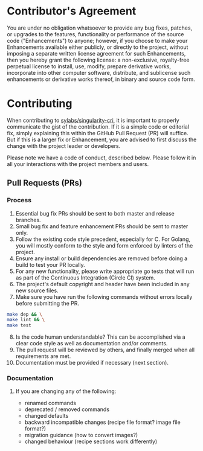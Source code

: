# Contributor's Agreement

You are under no obligation whatsoever to provide any bug fixes, patches,
or upgrades to the features, functionality or performance of the source
code ("Enhancements") to anyone; however, if you choose to make your
Enhancements available either publicly, or directly to the project,
without imposing a separate written license agreement for such
Enhancements, then you hereby grant the following license: a non-exclusive,
royalty-free perpetual license to install, use, modify, prepare derivative
works, incorporate into other computer software, distribute, and sublicense
such enhancements or derivative works thereof, in binary and source code
form.


# Contributing

When contributing to [sylabs/singularity-cri](https://github.com/sylabs/singularity-cri/), it 
is important to properly communicate the gist of the contribution. If it is a simple code or 
editorial fix, simply explaining this within the GitHub Pull Request (PR) will suffice. But 
if this is a larger fix or Enhancement, you are advised to first discuss the change
with the project leader or developers.

Please note we have a code of conduct, described below. Please follow it in
all your interactions with the project members and users.

## Pull Requests (PRs)

### Process
1. Essential bug fix PRs should be sent to both master and release branches.
2. Small bug fix and feature enhancement PRs should be sent to master only.
3. Follow the existing code style precedent, especially for C. For Golang, you
   will mostly conform to the style and form enforced by linters of the project.
4. Ensure any install or build dependencies are removed before doing a build
   to test your PR locally.
5. For any new functionality, please write appropriate go tests that will run
   as part of the Continuous Integration (Circle CI) system.
6. The project's default copyright and header have been included in any new
   source files.
7. Make sure you have run the following commands without errors locally before submitting the PR.
```bash
make dep && \
make lint && \
make test
```
8. Is the code human understandable? This can be accomplished via a clear code
   style as well as documentation and/or comments.
9. The pull request will be reviewed by others, and finally merged when all
   requirements are met.
10. Documentation must be provided if necessary (next section).

### Documentation
1. If you are changing any of the following:

   - renamed commands
   - deprecated / removed commands
   - changed defaults
   - backward incompatible changes (recipe file format? image file format?)
   - migration guidance (how to convert images?)
   - changed behaviour (recipe sections work differently)
